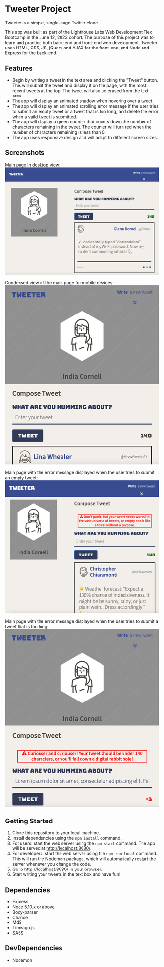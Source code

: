 # Tweeter Project

Tweeter is a simple, single-page Twitter clone.

This app was built as part of the Lighthouse Labs Web Development Flex Bootcamp in the June 12, 2023 cohort. The purpose of this project was to learn and practice both back-end and front-end web development. Tweeter uses  HTML, CSS, JS, jQuery and AJAX for the front-end, and Node and Express for the back-end.

## Features

- Begin by writing a tweet in the text area and clicking the "Tweet" button. This will submit the tweet and display it on the page, with the most recent tweets at the top. The tweet will also be erased from the text area.
- The app will display an animated shadow when hovering over a tweet.
- The app will display an animated scrolling error message if the user tries to submit an empty tweet or a tweet that is too long, and delete the error when a vaild tweet is submitted.
- The app will display a green counter that counts down the number of characters remaining in the tweet. The counter will turn red when the number of characters remaining is less than 0.
- The app uses responsive design and will adapt to different screen sizes.


## Screenshots

Main page in desktop view: 
!["Screenshot of main page"](https://github.com/icornell/tweeter/blob/master/docs/main-page-desktop.png?raw=true)

Condensed view of the main page for mobile devices:
!["Screenshot of main page-condensed view"](https://github.com/icornell/tweeter/blob/master/docs/main-page-mobile.png?raw=true)

Main page with the error message displayed when the user tries to submit an empty tweet:
!["Screenshot of error message with empty tweet"](https://github.com/icornell/tweeter/blob/master/docs/error-no-words.png?raw=true) 

Main page with the error message displayed when the user tries to submit a tweet that is too long:
!["Screenshot of error message with too many characters"](https://github.com/icornell/tweeter/blob/master/docs/error-over-max-count.png?raw=true)


## Getting Started

1. Clone this repository to your local machine. 
2. Install dependencies using the `npm install` command.
3. For users: start the web server using the `npm start` command. The app will be served at <http://localhost:8080/>.
4. For developers: start the web server using the `npm run local` command. This will run the Nodemon package, which will automatically restart the server whenever you change the code. 
5. Go to <http://localhost:8080/> in your browser.
6. Start writing your tweets in the text box and have fun! 

## Dependencies 

- Express
- Node 5.10.x or above
- Body-parser
- Chance
- Md5
- Timeago.js
- SASS

## DevDependencies

- Nodemon